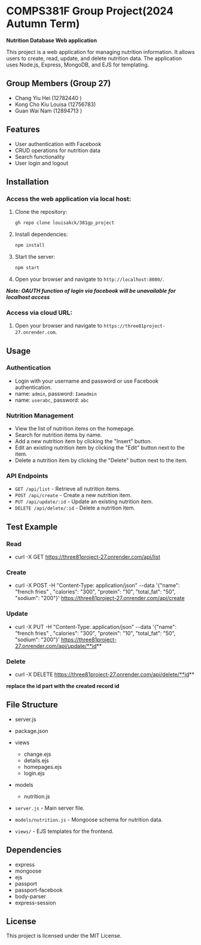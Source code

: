 # COMPS381F Group Project(2024 Autumn Term)
**Nutrition Database Web application**

This project is a web application for managing nutrition information. It allows users to create, read, update, and delete nutrition data. The application uses Node.js, Express, MongoDB, and EJS for templating.

## Group Members (Group 27)
- Chang Yiu Hei (12782440 )
- Kong Cho Kiu Louisa (12756783)
- Guan Wai Nam (12894713 )

## Features

- User authentication with Facebook
- CRUD operations for nutrition data
- Search functionality
- User login and logout

## Installation

### Access the web application via local host:

1. Clone the repository:
    ```bash
    gh repo clone louisakck/381gp_project
    ```

2. Install dependencies:
    ```bash
    npm install
    ```

3. Start the server:
    ```bash
    npm start
    ```

4. Open your browser and navigate to `http://localhost:8080/`.

***Note: OAUTH function of login via facebook will be unavailable for localhost access***


### Access via cloud URL:

1. Open your browser and navigate to `https://three81project-27.onrender.com`.


## Usage

### Authentication

- Login with your username and password or use Facebook authentication.
- name: `admin`, password: `Iamadmin`
- name: `userabc`, password: `abc`

### Nutrition Management

- View the list of nutrition items on the homepage.
- Search for nutrition items by name.
- Add a new nutrition item by clicking the "Insert" button.
- Edit an existing nutrition item by clicking the "Edit" button next to the item.
- Delete a nutrition item by clicking the "Delete" button next to the item.

### API Endpoints

- `GET /api/list` - Retrieve all nutrition items.
- `POST /api/create` - Create a new nutrition item.
- `PUT /api/update/:id` - Update an existing nutrition item.
- `DELETE /api/delete/:id` - Delete a nutrition item.

## Test Example
### Read
- curl -X GET https://three81project-27.onrender.com/api/list
### Create
- curl -X POST -H "Content-Type: application/json" --data '{"name": "french fries" , "calories": "300", "protein": "10", "total_fat": "50", "sodium": "200"}' https://three81project-27.onrender.com/api/create
### Update
- curl -X PUT -H "Content-Type: application/json" --data '{"name": "french fries" , "calories": "300", "protein": "10", "total_fat": "50", "sodium": "200"}' https://three81project-27.onrender.com/api/update/**id**

### Delete
- curl -X DELETE https://three81project-27.onrender.com/api/delete/**id**

**replace the id part with the created record id**

## File Structure
- server.js
- package.json
- views
    - change.ejs
    - details.ejs
    - homepages.ejs
    - login.ejs
- models
    - nutrition.js

- `server.js` - Main server file.
- `models/nutrition.js` - Mongoose schema for nutrition data.
- `views/` - EJS templates for the frontend.

## Dependencies

- express
- mongoose
- ejs
- passport
- passport-facebook
- body-parser
- express-session

## License

This project is licensed under the MIT License.